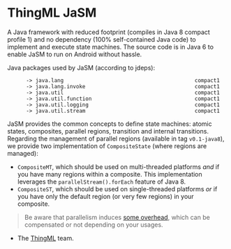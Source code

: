ThingML JaSM
============

A Java framework with reduced footprint (compiles in Java 8 compact profile 1) and no dependency (100% self-contained Java code) to implement and execute state machines. The source code is in Java 6 to enable JaSM to run on Android without hassle.

Java packages used by JaSM (according to jdeps):
```
      -> java.lang                                          compact1
      -> java.lang.invoke                                   compact1
      -> java.util                                          compact1
      -> java.util.function                                 compact1
      -> java.util.logging                                  compact1
      -> java.util.stream                                   compact1
```

JaSM provides the common concepts to define state machines: atomic states, composites, parallel regions, transition and internal transitions. Regarding the management of parallel regions (available in tag `v0.1-java8`), we provide two implementation of ```CompositeState``` (where regions are managed):

- ```CompositeMT```, which should be used on multi-threaded platforms _and_ if you have many regions within a composite. This implementation leverages the ```parallelStream().forEach``` feature of Java 8.
- ```CompositeST```, which should be used on single-threaded platforms _or_ if you have only the default region (or very few regions) in your composite.

> Be aware that parallelism induces [some overhead](https://blogs.oracle.com/jtc/entry/an_embedded_java_8_lambda), which can be compensated or not depending on your usages. 

- The [ThingML](http://thingml.org) team.